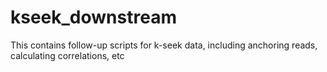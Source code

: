 # kseek_downstream
This contains follow-up scripts for k-seek data, including anchoring reads, calculating correlations, etc
